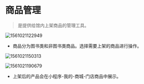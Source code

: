 # **商品管理**

> 是提供给馆内上架商品的管理工具。

![1561021122949](C:\Users\Administrator\AppData\Roaming\Typora\typora-user-images\1561021122949.png)

- 商品分为图书类和非图书类商品。选择需要上架的商品进行操作。


![1561021150313](C:\Users\Administrator\AppData\Roaming\Typora\typora-user-images\1561021150313.png)

![1561021190679](C:\Users\Administrator\AppData\Roaming\Typora\typora-user-images\1561021190679.png)

- 上架后的产品会在小程序-我的-商城-门店商品中展示。

